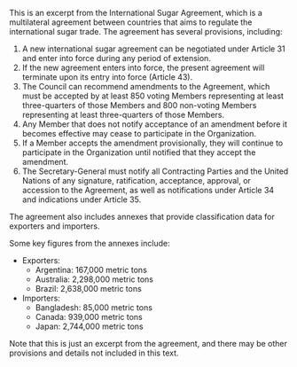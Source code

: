 This is an excerpt from the International Sugar Agreement, which is a multilateral agreement between countries that aims to regulate the international sugar trade. The agreement has several provisions, including:

1. A new international sugar agreement can be negotiated under Article 31 and enter into force during any period of extension.
2. If the new agreement enters into force, the present agreement will terminate upon its entry into force (Article 43).
3. The Council can recommend amendments to the Agreement, which must be accepted by at least 850 voting Members representing at least three-quarters of those Members and 800 non-voting Members representing at least three-quarters of those Members.
4. Any Member that does not notify acceptance of an amendment before it becomes effective may cease to participate in the Organization.
5. If a Member accepts the amendment provisionally, they will continue to participate in the Organization until notified that they accept the amendment.
6. The Secretary-General must notify all Contracting Parties and the United Nations of any signature, ratification, acceptance, approval, or accession to the Agreement, as well as notifications under Article 34 and indications under Article 35.

The agreement also includes annexes that provide classification data for exporters and importers.

Some key figures from the annexes include:

* Exporters:
	+ Argentina: 167,000 metric tons
	+ Australia: 2,298,000 metric tons
	+ Brazil: 2,638,000 metric tons
* Importers:
	+ Bangladesh: 85,000 metric tons
	+ Canada: 939,000 metric tons
	+ Japan: 2,744,000 metric tons

Note that this is just an excerpt from the agreement, and there may be other provisions and details not included in this text.